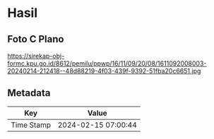 # Hasil

## Foto C Plano

https://sirekap-obj-formc.kpu.go.id/8612/pemilu/ppwp/16/11/09/20/08/1611092008003-20240214-212418--48d88219-4f03-439f-9392-51fba20c6651.jpg


## Metadata

| Key        | Value               |
| ---------- | ------------------- |
| Time Stamp | 2024-02-15 07:00:44 |



